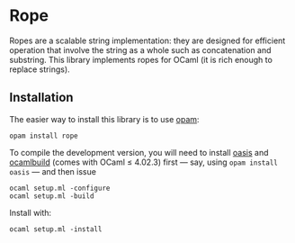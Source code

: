 Rope
====

Ropes are a scalable string implementation: they are designed for
efficient operation that involve the string as a whole such as
concatenation and substring. This library implements ropes for OCaml
(it is rich enough to replace strings).

Installation
------------

The easier way to install this library is to use [opam][]:

    opam install rope

To compile the development version, you will need to install [oasis][]
and [ocamlbuild][] (comes with OCaml ≤ 4.02.3) first — say, using
`opam install oasis` — and then issue

    ocaml setup.ml -configure
    ocaml setup.ml -build

Install with:

    ocaml setup.ml -install


[opam]: http://opam.ocaml.org/
[oasis]: http://oasis.forge.ocamlcore.org/
[ocamlbuild]: http://opam.ocaml.org/packages/ocamlbuild/ocamlbuild.0/
